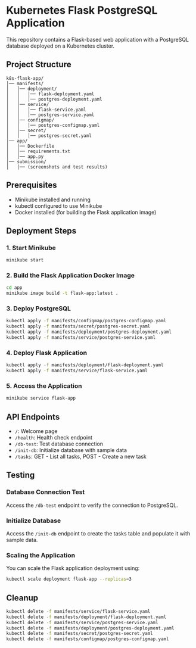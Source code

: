 # Kubernetes Flask PostgreSQL Application

This repository contains a Flask-based web application with a PostgreSQL database deployed on a Kubernetes cluster.

## Project Structure

```
k8s-flask-app/
│── manifests/
│   │── deployment/
│   │   │── flask-deployment.yaml
│   │   │── postgres-deployment.yaml
│   │── service/
│   │   │── flask-service.yaml
│   │   │── postgres-service.yaml
│   │── configmap/
│   │   │── postgres-configmap.yaml
│   │── secret/
│   │   │── postgres-secret.yaml
│── app/
│   │── Dockerfile
│   │── requirements.txt
│   │── app.py
│── submission/
│   │── (screenshots and test results)
```

## Prerequisites

- Minikube installed and running
- kubectl configured to use Minikube
- Docker installed (for building the Flask application image)

## Deployment Steps

### 1. Start Minikube

```bash
minikube start
```

### 2. Build the Flask Application Docker Image

```bash
cd app
minikube image build -t flask-app:latest .
```

### 3. Deploy PostgreSQL

```bash
kubectl apply -f manifests/configmap/postgres-configmap.yaml
kubectl apply -f manifests/secret/postgres-secret.yaml
kubectl apply -f manifests/deployment/postgres-deployment.yaml
kubectl apply -f manifests/service/postgres-service.yaml
```

### 4. Deploy Flask Application

```bash
kubectl apply -f manifests/deployment/flask-deployment.yaml
kubectl apply -f manifests/service/flask-service.yaml
```

### 5. Access the Application

```bash
minikube service flask-app
```

## API Endpoints

- `/`: Welcome page
- `/health`: Health check endpoint
- `/db-test`: Test database connection
- `/init-db`: Initialize database with sample data
- `/tasks`: GET - List all tasks, POST - Create a new task

## Testing

### Database Connection Test

Access the `/db-test` endpoint to verify the connection to PostgreSQL.

### Initialize Database

Access the `/init-db` endpoint to create the tasks table and populate it with sample data.

### Scaling the Application

You can scale the Flask application deployment using:

```bash
kubectl scale deployment flask-app --replicas=3
```

## Cleanup

```bash
kubectl delete -f manifests/service/flask-service.yaml
kubectl delete -f manifests/deployment/flask-deployment.yaml
kubectl delete -f manifests/service/postgres-service.yaml
kubectl delete -f manifests/deployment/postgres-deployment.yaml
kubectl delete -f manifests/secret/postgres-secret.yaml
kubectl delete -f manifests/configmap/postgres-configmap.yaml
